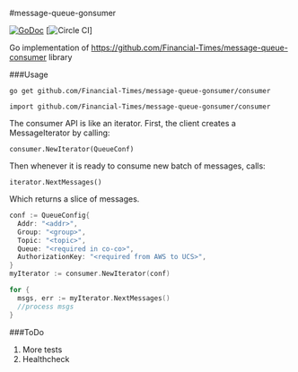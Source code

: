 #message-queue-gonsumer

[![GoDoc](https://godoc.org/github.com/Financial-Times/message-queue-gonsumer/consumer?status.svg)](https://godoc.org/github.com/Financial-Times/message-queue-gonsumer/consumer)
[![Circle CI](https://circleci.com/gh/Financial-Times/message-queue-gonsumer.svg?style=shield)]

Go implementation of https://github.com/Financial-Times/message-queue-consumer library

###Usage

`go get github.com/Financial-Times/message-queue-gonsumer/consumer`

`import github.com/Financial-Times/message-queue-gonsumer/consumer`

The consumer API is like an iterator. First, the client creates a MessageIterator by calling:

 `consumer.NewIterator(QueueConf)`

Then whenever it is ready to consume new batch of messages, calls:

 `iterator.NextMessages()`

Which returns a slice of messages.


```go
conf := QueueConfig{
  Addr: "<addr>",
  Group: "<group>",
  Topic: "<topic>",
  Queue: "<required in co-co>",
  AuthorizationKey: "<required from AWS to UCS>",
}
myIterator := consumer.NewIterator(conf)

for {
  msgs, err := myIterator.NextMessages()
  //process msgs
}

```

###ToDo

1. More tests
2. Healthcheck
